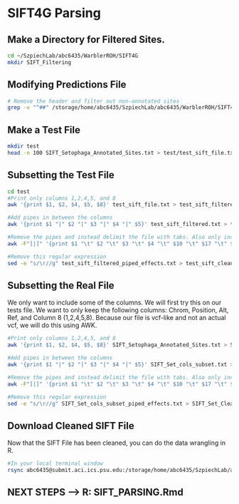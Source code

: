 # SIFT4G Parsing 

## Make a Directory for Filtered Sites. 
```bash
cd ~/SzpiechLab/abc6435/WarblerROH/SIFT4G
mkdir SIFT_Filtering
```
## Modifying Predictions File 
```bash
# Remove the header and filter out non-annotated sites
grep -v "^##" /storage/home/abc6435/SzpiechLab/abc6435/WarblerROH/SIFT4G/SIFT_Predictions/setophaga_filtered_isec_nomono_SIFTpredictions.vcf | grep "SIFTINFO=" > /storage/home/abc6435/SzpiechLab/abc6435/WarblerROH/SIFT4G/SIFT_Filtering/SIFT_Setophaga_Annotated_Sites.txt
```
## Make a Test File
```bash
mkdir test
head -n 100 SIFT_Setophaga_Annotated_Sites.txt > test/test_sift_file.txt
```

## Subsetting the Test File
```bash
cd test
#Print only columns 1,2,4,5, and 8
awk '{print $1, $2, $4, $5, $8}' test_sift_file.txt > test_sift_filtered.txt

#Add pipes in between the columns
awk '{print $1 "|" $2 "|" $3 "|" $4 "|" $5}' test_sift_filtered.txt > test_sift_filtered_piped.txt

#Remove the pipes and instead delimit the file with tabs. Also only include the following columns: 1,2,3,4,10,17, 22, 29, 34, 41, 46, and 53. 
awk -F"[|]" '{print $1 "\t" $2 "\t" $3 "\t" $4 "\t" $10 "\t" $17 "\t" $22 "\t" $29 "\t" $34 "\t" $41 "\t" $46 "\t" $53}' test_sift_filtered_piped.txt > test_sift_filtered_piped_effects.txt

#Remove this regular expression
sed -e "s/\r//g" test_sift_filtered_piped_effects.txt > test_sift_clean.txt
```
## Subsetting the Real File
We only want to include some of the columns. We will first try this on our tests file. We want to only keep the following columns: Chrom, Position, Alt,  Ref, and Column 8 (1,2,4,5,8). Because our file is vcf-like and not an actual vcf, we will do this using AWK. 

```bash
#Print only columns 1,2,4,5, and 8
awk '{print $1, $2, $4, $5, $8}' SIFT_Setophaga_Annotated_Sites.txt > SIFT_Set_cols_subset.txt

#Add pipes in between the columns
awk '{print $1 "|" $2 "|" $3 "|" $4 "|" $5}' SIFT_Set_cols_subset.txt > SIFT_Set_cols_subset_piped.txt

#Remove the pipes and instead delimit the file with tabs. Also only include the following columns: 1,2,3,4,10,17, 22, 29, 34, 41, 46, and 53. 
awk -F"[|]" '{print $1 "\t" $2 "\t" $3 "\t" $4 "\t" $10 "\t" $17 "\t" $22 "\t" $29 "\t" $34 "\t" $41 "\t" $46 "\t" $53}' SIFT_Set_cols_subset_piped.txt > SIFT_Set_cols_subset_piped_effects.txt

#Remove this regular expression
sed -e "s/\r//g" SIFT_Set_cols_subset_piped_effects.txt > SIFT_Set_Clean.txt

```

## Download Cleaned SIFT File
Now that the SIFT File has been cleaned, you can do the data wrangling in R. 
```bash
#In your local terminal window
rsync abc6435@submit.aci.ics.psu.edu:/storage/home/abc6435/SzpiechLab/abc6435/WarblerROH/SIFT4G/SIFT_Filtering/SIFT_Set_Clean.txt /Users/abc6435/Desktop/
```

## NEXT STEPS --> R: SIFT_PARSING.Rmd 

